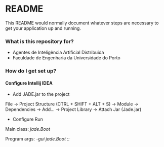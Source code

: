 # README #

This README would normally document whatever steps are necessary to get your application up and running.

### What is this repository for? ###

* Agentes de Inteligência Artificial Distribuida
* Faculdade de Engenharia da Universidade do Porto


### How do I get set up? ###

#### Configure Intellij IDEA ####

- Add JADE.jar to the project

File → Project Structure (CTRL + SHIFT + ALT + S) → Module → Dependencies → Add... → Project Library → Attach Jar (Jade.jar)

- Configure Run

Main class: *jade.Boot*

Program args: *-gui  jade.Boot <agent nickname>:<package name>:<agent class name>*